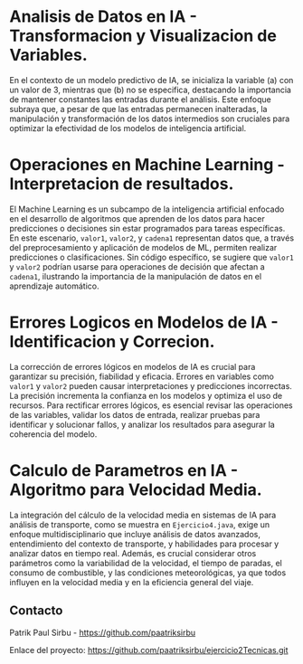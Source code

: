 # Analisis de Datos en IA - Transformacion y Visualizacion de Variables.

En el contexto de un modelo predictivo de IA, se inicializa la variable \(a\) con un valor de 3, mientras que \(b\) no se especifica, destacando la importancia de mantener constantes las entradas durante el análisis. Este enfoque subraya que, a pesar de que las entradas permanecen inalteradas, la manipulación y transformación de los datos intermedios son cruciales para optimizar la efectividad de los modelos de inteligencia artificial.

# Operaciones en Machine Learning - Interpretacion de resultados.

El Machine Learning es un subcampo de la inteligencia artificial enfocado en el desarrollo de algoritmos que aprenden de los datos para hacer predicciones o decisiones sin estar programados para tareas específicas. En este escenario, `valor1`, `valor2`, y `cadena1` representan datos que, a través del preprocesamiento y aplicación de modelos de ML, permiten realizar predicciones o clasificaciones. Sin código específico, se sugiere que `valor1` y `valor2` podrían usarse para operaciones de decisión que afectan a `cadena1`, ilustrando la importancia de la manipulación de datos en el aprendizaje automático.

# Errores Logicos en Modelos de IA - Identificacion y Correcion.

La corrección de errores lógicos en modelos de IA es crucial para garantizar su precisión, fiabilidad y eficacia. Errores en variables como `valor1` y `valor2` pueden causar interpretaciones y predicciones incorrectas. La precisión incrementa la confianza en los modelos y optimiza el uso de recursos. Para rectificar errores lógicos, es esencial revisar las operaciones de las variables, validar los datos de entrada, realizar pruebas para identificar y solucionar fallos, y analizar los resultados para asegurar la coherencia del modelo.

# Calculo de Parametros en IA - Algoritmo para Velocidad Media.

La integración del cálculo de la velocidad media en sistemas de IA para análisis de transporte, como se muestra en `Ejercicio4.java`, exige un enfoque multidisciplinario que incluye análisis de datos avanzados, entendimiento del contexto de transporte, y habilidades para procesar y analizar datos en tiempo real. Además, es crucial considerar otros parámetros como la variabilidad de la velocidad, el tiempo de paradas, el consumo de combustible, y las condiciones meteorológicas, ya que todos influyen en la velocidad media y en la eficiencia general del viaje.


## Contacto

Patrik Paul Sirbu - https://github.com/paatriksirbu

Enlace del proyecto: https://github.com/paatriksirbu/ejercicio2Tecnicas.git
